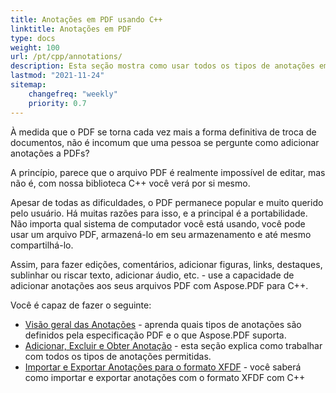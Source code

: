 ```yaml
---
title: Anotações em PDF usando C++
linktitle: Anotações em PDF
type: docs
weight: 100
url: /pt/cpp/annotations/
description: Esta seção mostra como usar todos os tipos de anotações em seu arquivo PDF com a biblioteca Aspose.PDF. Aprenda a desenhar, abrir ou adicionar uma anotação em C++
lastmod: "2021-11-24"
sitemap:
    changefreq: "weekly"
    priority: 0.7
---
```


À medida que o PDF se torna cada vez mais a forma definitiva de troca de documentos, não é incomum que uma pessoa se pergunte como adicionar anotações a PDFs?

A princípio, parece que o arquivo PDF é realmente impossível de editar, mas não é, com nossa biblioteca C++ você verá por si mesmo.

Apesar de todas as dificuldades, o PDF permanece popular e muito querido pelo usuário. Há muitas razões para isso, e a principal é a portabilidade. Não importa qual sistema de computador você está usando, você pode usar um arquivo PDF, armazená-lo em seu armazenamento e até mesmo compartilhá-lo.

Assim, para fazer edições, comentários, adicionar figuras, links, destaques, sublinhar ou riscar texto, adicionar áudio, etc. - use a capacidade de adicionar anotações aos seus arquivos PDF com Aspose.PDF para C++.

Você é capaz de fazer o seguinte:

- [Visão geral das Anotações](/pdf/pt/cpp/overview-of-annotations/) - aprenda quais tipos de anotações são definidos pela especificação PDF e o que Aspose.PDF suporta.
- [Adicionar, Excluir e Obter Anotação](/pdf/pt/cpp/add-delete-and-get-annotation/) - esta seção explica como trabalhar com todos os tipos de anotações permitidas.
- [Importar e Exportar Anotações para o formato XFDF](/pdf/pt/cpp/import-export-xfdf/) - você saberá como importar e exportar anotações com o formato XFDF com C++